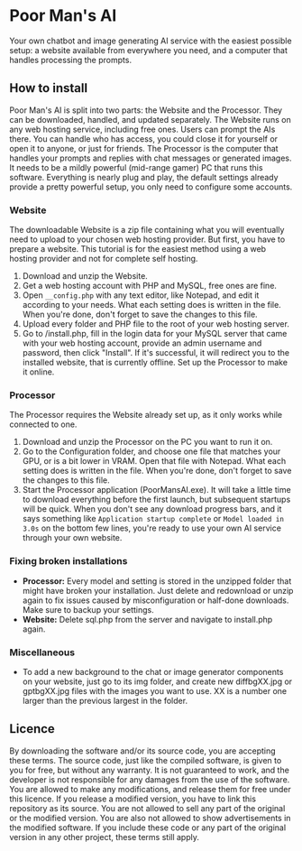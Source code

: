 # Poor Man's AI
Your own chatbot and image generating AI service with the easiest possible
setup: a website available from everywhere you need, and a computer that handles
processing the prompts.

## How to install
Poor Man's AI is split into two parts: the Website and the Processor. They can
be downloaded, handled, and updated separately. The Website runs on any web
hosting service, including free ones. Users can prompt the AIs there. You can
handle who has access, you could close it for yourself or open it to anyone, or
just for friends. The Processor is the computer that handles your prompts and
replies with chat messages or generated images. It needs to be a mildly powerful
(mid-range gamer) PC that runs this software. Everything is nearly plug and
play, the default settings already provide a pretty powerful setup, you only
need to configure some accounts.

### Website
The downloadable Website is a zip file containing what you will eventually need
to upload to your chosen web hosting provider. But first, you have to prepare a
website. This tutorial is for the easiest method using a web hosting provider
and not for complete self hosting.
1. Download and unzip the Website.
1. Get a web hosting account with PHP and MySQL, free ones are fine.
1. Open `__config.php` with any text editor, like Notepad, and edit it according
   to your needs. What each setting does is written in the file. When you're
   done, don't forget to save the changes to this file.
1. Upload every folder and PHP file to the root of your web hosting server.
1. Go to <your website>/install.php, fill in the login data for your MySQL
   server that came with your web hosting account, provide an admin username and
   password, then click "Install". If it's successful, it will redirect you to
   the installed website, that is currently offline. Set up the Processor to
   make it online.

### Processor
The Processor requires the Website already set up, as it only works while
connected to one.
1. Download and unzip the Processor on the PC you want to run it on.
1. Go to the Configuration folder, and choose one file that matches your GPU, or
   is a bit lower in VRAM. Open that file with Notepad. What each setting does
   is written in the file. When you're done, don't forget to save the changes to
   this file.
1. Start the Processor application (PoorMansAI.exe). It will take a little time
   to download everything before the first launch, but subsequent startups will
   be quick. When you don't see any download progress bars, and it says
   something like `Application startup complete` or `Model loaded in 3.0s` on
   the bottom few lines, you're ready to use your own AI service through your
   own website.

### Fixing broken installations
* **Processor:** Every model and setting is stored in the unzipped folder that
  might have broken your installation. Just delete and redownload or unzip again
  to fix issues caused by misconfiguration or half-done downloads. Make sure to
  backup your settings.
* **Website:** Delete sql.php from the server and navigate to install.php again.

### Miscellaneous
* To add a new background to the chat or image generator components on your
  website, just go to its img folder, and create new diffbgXX.jpg or gptbgXX.jpg
  files with the images you want to use. XX is a number one larger than the
  previous largest in the folder.

## Licence
By downloading the software and/or its source code, you are accepting these
terms. The source code, just like the compiled software, is given to you for
free, but without any warranty. It is not guaranteed to work, and the developer
is not responsible for any damages from the use of the software. You are allowed
to make any modifications, and release them for free under this licence. If you
release a modified version, you have to link this repository as its source. You
are not allowed to sell any part of the original or the modified version. You
are also not allowed to show advertisements in the modified software. If you
include these code or any part of the original version in any other project,
these terms still apply.
